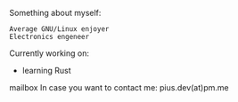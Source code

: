 Something about myself:

    Average GNU/Linux enjoyer
    Electronics engeneer

Currently working on:

- learning Rust
    
mailbox In case you want to contact me: pius.dev(at)pm.me
